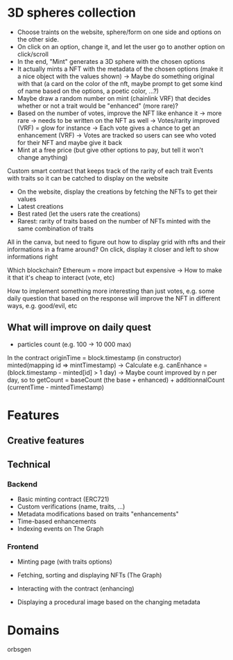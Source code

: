 # 3D spheres collection

- Choose traints on the website, sphere/form on one side and options on the other side.
- On click on an option, change it, and let the user go to another option on click/scroll
- In the end, "Mint" generates a 3D sphere with the chosen options
- It actually mints a NFT with the metadata of the chosen options (make it a nice object with the values shown)
  -> Maybe do something original with that (a card on the color of the nft, maybe prompt to get some kind of name based on the options, a poetic color, ...?)
- Maybe draw a random number on mint (chainlink VRF) that decides whether or not a trait would be "enhanced" (more rare)?
- Based on the number of votes, improve the NFT like enhance it -> more rare -> needs to be written on the NFT as well
  -> Votes/rarity improved (VRF) = glow for instance
  -> Each vote gives a chance to get an enhancement (VRF)
  -> Votes are tracked so users can see who voted for their NFT and maybe give it back
- Mint at a free price (but give other options to pay, but tell it won't change anything)

Custom smart contract that keeps track of the rarity of each trait
Events with traits so it can be catched to display on the website

- On the website, display the creations by fetching the NFTs to get their values
- Latest creations
- Best rated (let the users rate the creations)
- Rarest: rarity of traits based on the number of NFTs minted with the same combination of traits

All in the canva, but need to figure out how to display grid with nfts and their informations in a frame around? On click, display it closer and left to show informations right

Which blockchain? Ethereum = more impact but expensive
-> How to make it that it's cheap to interact (vote, etc)

How to implement something more interesting than just votes, e.g. some daily question that based on the response will improve the NFT in different ways, e.g. good/evil, etc

## What will improve on daily quest

- particles count (e.g. 100 -> 10 000 max)

In the contract
originTime = block.timestamp (in constructor)
minted(mapping id => mintTimestamp)
-> Calculate e.g. canEnhance = (block.timestamp - minted[id] > 1 day)
-> Maybe count improved by n per day, so to getCount = baseCount (the base + enhanced) + additionnalCount (currentTime - mintedTimestamp)

# Features

## Creative features

## Technical

### Backend

- Basic minting contract (ERC721)
- Custom verifications (name, traits, ...)
- Metadata modifications based on traits "enhancements"
- Time-based enhancements
- Indexing events on The Graph

### Frontend

- Minting page (with traits options)
- Fetching, sorting and displaying NFTs (The Graph)
- Interacting with the contract (enhancing)

- Displaying a procedural image based on the changing metadata

# Domains

orbsgen
